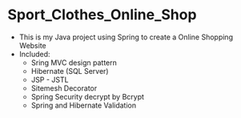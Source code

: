 # Sport_Clothes_Online_Shop
- This is my Java project using Spring to create a Online Shopping Website
- Included:
  - Sring MVC design pattern
  - Hibernate (SQL Server)
  - JSP - JSTL
  - Sitemesh Decorator
  - Spring Security decrypt by Bcrypt
  - Spring and Hibernate Validation
